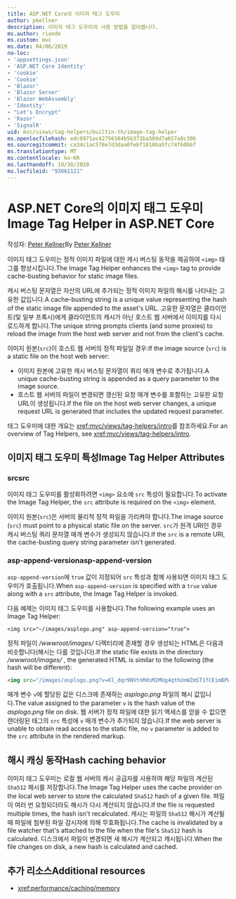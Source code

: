 ```yaml
---
title: ASP.NET Core의 이미지 태그 도우미
author: pkellner
description: 이미지 태그 도우미의 사용 방법을 알아봅니다.
ms.author: riande
ms.custom: mvc
ms.date: 04/06/2019
no-loc:
- 'appsettings.json'
- 'ASP.NET Core Identity'
- 'cookie'
- 'Cookie'
- 'Blazor'
- 'Blazor Server'
- 'Blazor WebAssembly'
- 'Identity'
- "Let's Encrypt"
- 'Razor'
- 'SignalR'
uid: mvc/views/tag-helpers/builtin-th/image-tag-helper
ms.openlocfilehash: edc6971ac42756504b5b371ba509d7a657a0c396
ms.sourcegitcommit: ca34c1ac578e7d3daa0febf1810ba5fc74f60bbf
ms.translationtype: MT
ms.contentlocale: ko-KR
ms.lasthandoff: 10/30/2020
ms.locfileid: "93061121"
---
```

# <a name="image-tag-helper-in-aspnet-core"></a><span data-ttu-id="ffbbd-103">ASP.NET Core의 이미지 태그 도우미</span><span class="sxs-lookup"><span data-stu-id="ffbbd-103">Image Tag Helper in ASP.NET Core</span></span>

<span data-ttu-id="ffbbd-104">작성자: [Peter Kellner](https://peterkellner.net)</span><span class="sxs-lookup"><span data-stu-id="ffbbd-104">By [Peter Kellner](https://peterkellner.net)</span></span>

<span data-ttu-id="ffbbd-105">이미지 태그 도우미는 정적 이미지 파일에 대한 캐시 버스팅 동작을 제공하여 `<img>` 태그를 향상시킵니다.</span><span class="sxs-lookup"><span data-stu-id="ffbbd-105">The Image Tag Helper enhances the `<img>` tag to provide cache-busting behavior for static image files.</span></span>

<span data-ttu-id="ffbbd-106">캐시 버스팅 문자열은 자산의 URL에 추가되는 정적 이미지 파일의 해시를 나타내는 고유한 값입니다.</span><span class="sxs-lookup"><span data-stu-id="ffbbd-106">A cache-busting string is a unique value representing the hash of the static image file appended to the asset's URL.</span></span> <span data-ttu-id="ffbbd-107">고유한 문자열은 클라이언트(및 일부 프록시)에게 클라이언트의 캐시가 아닌 호스트 웹 서버에서 이미지를 다시 로드하게 합니다.</span><span class="sxs-lookup"><span data-stu-id="ffbbd-107">The unique string prompts clients (and some proxies) to reload the image from the host web server and not from the client's cache.</span></span>

<span data-ttu-id="ffbbd-108">이미지 원본(`src`)이 호스트 웹 서버의 정적 파일일 경우:</span><span class="sxs-lookup"><span data-stu-id="ffbbd-108">If the image source (`src`) is a static file on the host web server:</span></span>

* <span data-ttu-id="ffbbd-109">이미지 원본에 고유한 캐시 버스팅 문자열이 쿼리 매개 변수로 추가됩니다.</span><span class="sxs-lookup"><span data-stu-id="ffbbd-109">A unique cache-busting string is appended as a query parameter to the image source.</span></span>
* <span data-ttu-id="ffbbd-110">호스트 웹 서버의 파일이 변경되면 갱신된 요청 매개 변수를 포함하는 고유한 요청 URL이 생성됩니다.</span><span class="sxs-lookup"><span data-stu-id="ffbbd-110">If the file on the host web server changes, a unique request URL is generated that includes the updated request parameter.</span></span>

<span data-ttu-id="ffbbd-111">태그 도우미에 대한 개요는 <xref:mvc/views/tag-helpers/intro>를 참조하세요.</span><span class="sxs-lookup"><span data-stu-id="ffbbd-111">For an overview of Tag Helpers, see <xref:mvc/views/tag-helpers/intro>.</span></span>

## <a name="image-tag-helper-attributes"></a><span data-ttu-id="ffbbd-112">이미지 태그 도우미 특성</span><span class="sxs-lookup"><span data-stu-id="ffbbd-112">Image Tag Helper Attributes</span></span>

### <a name="src"></a><span data-ttu-id="ffbbd-113">src</span><span class="sxs-lookup"><span data-stu-id="ffbbd-113">src</span></span>

<span data-ttu-id="ffbbd-114">이미지 태그 도우미를 활성화하려면 `<img>` 요소에 `src` 특성이 필요합니다.</span><span class="sxs-lookup"><span data-stu-id="ffbbd-114">To activate the Image Tag Helper, the `src` attribute is required on the `<img>` element.</span></span>

<span data-ttu-id="ffbbd-115">이미지 원본(`src`)은 서버의 물리적 정적 파일을 가리켜야 합니다.</span><span class="sxs-lookup"><span data-stu-id="ffbbd-115">The image source (`src`) must point to a physical static file on the server.</span></span> <span data-ttu-id="ffbbd-116">`src`가 원격 URI인 경우 캐시 버스팅 쿼리 문자열 매개 변수가 생성되지 않습니다.</span><span class="sxs-lookup"><span data-stu-id="ffbbd-116">If the `src` is a remote URI, the cache-busting query string parameter isn't generated.</span></span>

### <a name="asp-append-version"></a><span data-ttu-id="ffbbd-117">asp-append-version</span><span class="sxs-lookup"><span data-stu-id="ffbbd-117">asp-append-version</span></span>

<span data-ttu-id="ffbbd-118">`asp-append-version`에 `true` 값이 지정되어 `src` 특성과 함께 사용되면 이미지 태그 도우미가 호출됩니다.</span><span class="sxs-lookup"><span data-stu-id="ffbbd-118">When `asp-append-version` is specified with a `true` value along with a `src` attribute, the Image Tag Helper is invoked.</span></span>

<span data-ttu-id="ffbbd-119">다음 예제는 이미지 태그 도우미를 사용합니다.</span><span class="sxs-lookup"><span data-stu-id="ffbbd-119">The following example uses an Image Tag Helper:</span></span>

```cshtml
<img src="~/images/asplogo.png" asp-append-version="true">
```

<span data-ttu-id="ffbbd-120">정적 파일이 */wwwroot/images/* 디렉터리에 존재할 경우 생성되는 HTML은 다음과 비슷합니다(해시는 다를 것입니다).</span><span class="sxs-lookup"><span data-stu-id="ffbbd-120">If the static file exists in the directory */wwwroot/images/* , the generated HTML is similar to the following (the hash will be different):</span></span>

```html
<img src="/images/asplogo.png?v=Kl_dqr9NVtnMdsM2MUg4qthUnWZm5T1fCEimBPWDNgM">
```

<span data-ttu-id="ffbbd-121">매개 변수 `v`에 할당된 값은 디스크에 존재하는 *asplogo.png* 파일의 해시 값입니다.</span><span class="sxs-lookup"><span data-stu-id="ffbbd-121">The value assigned to the parameter `v` is the hash value of the *asplogo.png* file on disk.</span></span> <span data-ttu-id="ffbbd-122">웹 서버가 정적 파일에 대한 읽기 액세스를 얻을 수 없으면 렌더링된 태그의 `src` 특성에 `v` 매개 변수가 추가되지 않습니다.</span><span class="sxs-lookup"><span data-stu-id="ffbbd-122">If the web server is unable to obtain read access to the static file, no `v` parameter is added to the `src` attribute in the rendered markup.</span></span>

## <a name="hash-caching-behavior"></a><span data-ttu-id="ffbbd-123">해시 캐싱 동작</span><span class="sxs-lookup"><span data-stu-id="ffbbd-123">Hash caching behavior</span></span>

<span data-ttu-id="ffbbd-124">이미지 태그 도우미는 로컬 웹 서버의 캐시 공급자를 사용하여 해당 파일의 계산된 `Sha512` 해시를 저장합니다.</span><span class="sxs-lookup"><span data-stu-id="ffbbd-124">The Image Tag Helper uses the cache provider on the local web server to store the calculated `Sha512` hash of a given file.</span></span> <span data-ttu-id="ffbbd-125">파일이 여러 번 요청되더라도 해시가 다시 계산되지 않습니다.</span><span class="sxs-lookup"><span data-stu-id="ffbbd-125">If the file is requested multiple times, the hash isn't recalculated.</span></span> <span data-ttu-id="ffbbd-126">캐시는 파일의 `Sha512` 해시가 계산될 때 파일에 첨부된 파일 감시자에 의해 무효화됩니다.</span><span class="sxs-lookup"><span data-stu-id="ffbbd-126">The cache is invalidated by a file watcher that's attached to the file when the file's `Sha512` hash is calculated.</span></span> <span data-ttu-id="ffbbd-127">디스크에서 파일이 변경되면 새 해시가 계산되고 캐시됩니다.</span><span class="sxs-lookup"><span data-stu-id="ffbbd-127">When the file changes on disk, a new hash is calculated and cached.</span></span>

## <a name="additional-resources"></a><span data-ttu-id="ffbbd-128">추가 리소스</span><span class="sxs-lookup"><span data-stu-id="ffbbd-128">Additional resources</span></span>

* <xref:performance/caching/memory>
